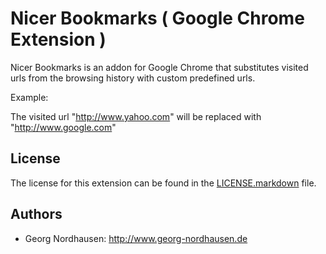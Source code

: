 Nicer Bookmarks ( Google Chrome Extension )
===============================

Nicer Bookmarks is an addon for Google Chrome that substitutes visited urls
from the browsing history with custom predefined urls.

Example:

The visited url "http://www.yahoo.com" will be replaced with "http://www.google.com"

License
-------

The license for this extension can be found in the [LICENSE.markdown][1] file.

[1]: https://github.com/GeorgX/data-flooder/blob/master/LICENSE.markdown

Authors
-------

* Georg Nordhausen: http://www.georg-nordhausen.de

